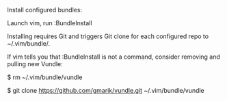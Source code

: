 Install configured bundles:

Launch vim, run :BundleInstall 

Installing requires Git and triggers Git clone for each configured repo to ~/.vim/bundle/.

If vim tells you that :BundleInstall is not a command, consider removing and pulling new Vundle:

 $ rm ~/.vim/bundle/vundle

 $ git clone https://github.com/gmarik/vundle.git ~/.vim/bundle/vundle
